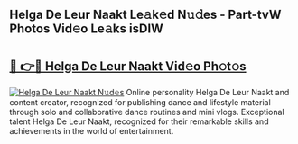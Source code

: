 ## Helga De Leur Naakt Le𝚊k𝚎d N𝚞𝚍es - Part-tvW Photos Vid𝚎o Le𝚊ks isDIW

# <h2><a href="http://fbases.evod.top/?m=Helga+De+Leur+Naakt">🔗 👉🔴 Helga De Leur Naakt Vid𝚎o Ph𝚘t𝚘s</a></h2>

[![Helga De Leur Naakt N𝚞d𝚎s](https://i.imgur.com/8V9OHl7.gif)](http://fbases.evod.top/?m=Helga+De+Leur+Naakt)
Online personality Helga De Leur Naakt and content creator, recognized for publishing dance and lifestyle material through solo and collaborative dance routines and mini vlogs. Exceptional talent Helga De Leur Naakt, recognized for their remarkable skills and achievements in the world of entertainment. 
